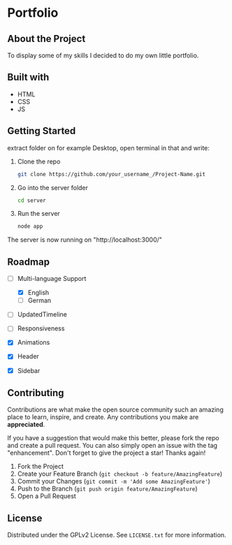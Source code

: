 

# Portfolio

## About the Project

To display some of my skills I decided to do my own little portfolio. 

## Built with

* HTML
* CSS
* JS

## Getting Started

extract folder on for example Desktop, open terminal in that and write:

1. Clone the repo
   ```sh
   git clone https://github.com/your_username_/Project-Name.git
   ```
2. Go into the server folder
   ```sh
   cd server
   ```
3. Run the server
   ```sh
   node app
   ```

The server is now running on "http://localhost:3000/"

## Roadmap

- [ ] Multi-language Support
    - [x] English
    - [ ] German
- [ ] UpdatedTimeline
- [ ] Responsiveness
- [x] Animations
- [x] Header
- [x] Sidebar


## Contributing

Contributions are what make the open source community such an amazing place to learn, inspire, and create. Any contributions you make are **appreciated**.

If you have a suggestion that would make this better, please fork the repo and create a pull request. You can also simply open an issue with the tag "enhancement".
Don't forget to give the project a star! Thanks again!

1. Fork the Project
2. Create your Feature Branch (`git checkout -b feature/AmazingFeature`)
3. Commit your Changes (`git commit -m 'Add some AmazingFeature'`)
4. Push to the Branch (`git push origin feature/AmazingFeature`)
5. Open a Pull Request

## License

Distributed under the GPLv2 License. See `LICENSE.txt` for more information.
